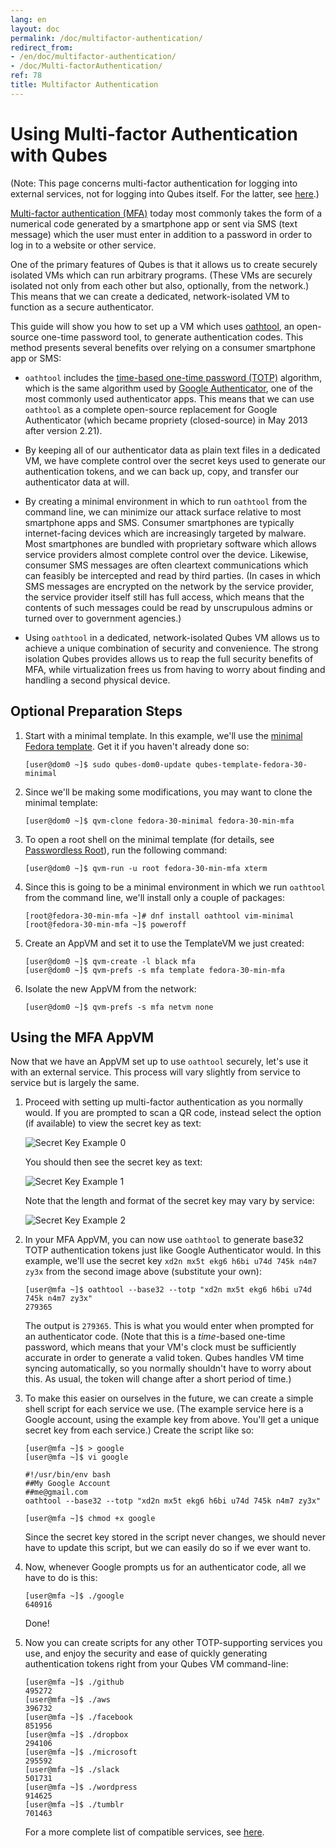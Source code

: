 ```yaml
---
lang: en
layout: doc
permalink: /doc/multifactor-authentication/
redirect_from:
- /en/doc/multifactor-authentication/
- /doc/Multi-factorAuthentication/
ref: 78
title: Multifactor Authentication
---
```


Using Multi-factor Authentication with Qubes
============================================

(Note: This page concerns multi-factor authentication for logging into external
services, not for logging into Qubes itself. For the latter, see
[here][YubiKey].)

[Multi-factor authentication (MFA)][MFA] today most commonly takes the form of a
numerical code generated by a smartphone app or sent via SMS (text message)
which the user must enter in addition to a password in order to log in to a
website or other service.

One of the primary features of Qubes is that it allows us to create securely
isolated VMs which can run arbitrary programs. (These VMs are securely isolated
not only from each other but also, optionally, from the network.) This means
that we can create a dedicated, network-isolated VM to function as a secure
authenticator.

This guide will show you how to set up a VM which uses [oathtool][], an
open-source one-time password tool, to generate authentication codes. This
method presents several benefits over relying on a consumer smartphone app or
SMS:

* `oathtool` includes the [time-based one-time password (TOTP)][TOTP]
   algorithm, which is the same algorithm used by [Google Authenticator][], one
   of the most commonly used authenticator apps. This means that we can use
   `oathtool` as a complete open-source replacement for Google Authenticator
   (which became propriety (closed-source) in May 2013 after version 2.21).

* By keeping all of our authenticator data as plain text files in a dedicated
  VM, we have complete control over the secret keys used to generate our
  authentication tokens, and we can back up, copy, and transfer our
  authenticator data at will.

* By creating a minimal environment in which to run `oathtool` from the command
  line, we can minimize our attack surface relative to most smartphone apps and
  SMS. Consumer smartphones are typically internet-facing devices which are
  increasingly targeted by malware. Most smartphones are bundled with
  proprietary software which allows service providers almost complete control
  over the device. Likewise, consumer SMS messages are often cleartext
  communications which can feasibly be intercepted and read by third parties.
  (In cases in which SMS messages are encrypted on the network by the service
  provider, the service provider itself still has full access, which means that
  the contents of such messages could be read by unscrupulous admins or turned
  over to government agencies.)

* Using `oathtool` in a dedicated, network-isolated Qubes VM allows us to
  achieve a unique combination of security and convenience. The strong isolation
  Qubes provides allows us to reap the full security benefits of MFA, while
  virtualization frees us from having to worry about finding and handling a
  second physical device.

Optional Preparation Steps
--------------------------

1. Start with a minimal template. In this example, we'll use the
   [minimal Fedora template][FedoraMinimal]. Get it if you haven't already done
   so:

    ```bash_session
    [user@dom0 ~]$ sudo qubes-dom0-update qubes-template-fedora-30-minimal
    ```

2. Since we'll be making some modifications, you may want to clone the minimal
   template:

    ```bash_session
    [user@dom0 ~]$ qvm-clone fedora-30-minimal fedora-30-min-mfa
    ```

3. To open a root shell on the minimal template (for details, see [Passwordless Root]), run the following command:

    ```bash_session
    [user@dom0 ~]$ qvm-run -u root fedora-30-min-mfa xterm
    ```

4. Since this is going to be a minimal environment in which we run `oathtool`
   from the command line, we'll install only a couple of packages:

    ```bash_session
    [root@fedora-30-min-mfa ~]# dnf install oathtool vim-minimal
    [root@fedora-30-min-mfa ~]$ poweroff
    ```

5. Create an AppVM and set it to use the TemplateVM we just created:

    ```bash_session
    [user@dom0 ~]$ qvm-create -l black mfa
    [user@dom0 ~]$ qvm-prefs -s mfa template fedora-30-min-mfa
    ```

6. Isolate the new AppVM from the network:

    ```bash_session
    [user@dom0 ~]$ qvm-prefs -s mfa netvm none
    ```

Using the MFA AppVM
-------------------

Now that we have an AppVM set up to use `oathtool` securely, let's use it with
an external service. This process will vary slightly from service to service but
is largely the same.

1. Proceed with setting up multi-factor authentication as you normally would.
   If you are prompted to scan a QR code, instead select the option (if
   available) to view the secret key as text:

    ![Secret Key Example 0](/attachment/wiki/Multi-factorAuthentication/secret-key-example-0.png)

   You should then see the secret key as text:

    ![Secret Key Example 1](/attachment/wiki/Multi-factorAuthentication/secret-key-example-1.png)

   Note that the length and format of the secret key may vary by service:

    ![Secret Key Example 2](/attachment/wiki/Multi-factorAuthentication/secret-key-example-2.png)

2. In your MFA AppVM, you can now use `oathtool` to generate base32 TOTP
   authentication tokens just like Google Authenticator would. In this example,
   we'll use the secret key `xd2n mx5t ekg6 h6bi u74d 745k n4m7 zy3x` from the
   second image above (substitute your own):

    ```bash_session
    [user@mfa ~]$ oathtool --base32 --totp "xd2n mx5t ekg6 h6bi u74d 745k n4m7 zy3x"
    279365
    ```

   The output is `279365`. This is what you would enter when prompted for an
   authenticator code. (Note that this is a *time*-based one-time password,
   which means that your VM's clock must be sufficiently accurate in order to
   generate a valid token. Qubes handles VM time syncing automatically, so you
   normally shouldn't have to worry about this. As usual, the token will change
   after a short period of time.)

3. To make this easier on ourselves in the future, we can create a simple shell
   script for each service we use. (The example service here is a Google
   account, using the example key from above. You'll get a unique secret key
   from each service.) Create the script like so:

    ```shell_session
    [user@mfa ~]$ > google
    [user@mfa ~]$ vi google

    #!/usr/bin/env bash
    ##My Google Account
    ##me@gmail.com
    oathtool --base32 --totp "xd2n mx5t ekg6 h6bi u74d 745k n4m7 zy3x"

    [user@mfa ~]$ chmod +x google
    ```

   Since the secret key stored in the script never changes, we should never
   have to update this script, but we can easily do so if we ever want to.

4. Now, whenever Google prompts us for an authenticator code, all we have to do
   is this:

    ```shell_session
    [user@mfa ~]$ ./google
    640916
    ```

   Done!

5. Now you can create scripts for any other TOTP-supporting services you use,
   and enjoy the security and ease of quickly generating authentication tokens
   right from your Qubes VM command-line:

    ```shell_session
    [user@mfa ~]$ ./github
    495272
    [user@mfa ~]$ ./aws
    396732
    [user@mfa ~]$ ./facebook
    851956
    [user@mfa ~]$ ./dropbox
    294106
    [user@mfa ~]$ ./microsoft
    295592
    [user@mfa ~]$ ./slack
    501731
    [user@mfa ~]$ ./wordpress
    914625
    [user@mfa ~]$ ./tumblr
    701463
    ```

   For a more complete list of compatible services, see [here][usage].

[YubiKey]: /doc/YubiKey/
[MFA]: https://en.wikipedia.org/wiki/Multi-factor_authentication
[oathtool]: http://www.nongnu.org/oath-toolkit/man-oathtool.html
[TOTP]: https://en.wikipedia.org/wiki/Time-based_One-time_Password_Algorithm
[Google Authenticator]: https://en.wikipedia.org/wiki/Google_Authenticator
[FedoraMinimal]: /doc/Templates/FedoraMinimal/
[usage]: https://en.wikipedia.org/wiki/Google_Authenticator#Usage
[Passwordless Root]: /doc/templates/minimal/#passwordless-root
